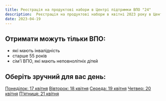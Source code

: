 ```yaml
---
title: Реєстрація на продуктові набори в Центрі підтримки ВПО "24"
description:  Реєстрація на продуктові набори в квітні 2023 року в Центрі підтримки ВПО "24" Благодійного фонду "Шелтер Плюс" у Кривому Розі за адресою вулиця Маккейна, 24 
date: 2023-04-19
---
```

## Отримати можуть тільки ВПО:

- які мають інвалідність
- старше 55 років
- сім'ї ВПО, які мають неповнолітніх дітей

## Оберіть зручний для вас день:

[Понеділок: 17 квітня](/center/vpo24/ponedilok)
[Вівторок: 18 квітня](/center/vpo24/vivtorok)
[Середа: 19 квітня](https://www.notion.so/19-ac0d1308e9c74749b48dcd6dc702c265)
[Четвер: 20 квітня](https://www.notion.so/20-806b7c6169f9434a87439de66077d6d6)
[П’ятниця: 21 квітня](/center/vpo24/pyatnica)